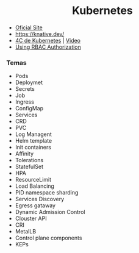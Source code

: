 <h1 align="center"> Kubernetes </b></h1>

- [Oficial Site](https://kubernetes.io/) 
- https://knative.dev/
- [4C de Kubernetes](https://kubernetes.io/es/docs/concepts/security/overview/) | [Video](https://www.youtube.com/watch?v=5NT-UYms5sA)
- [Using RBAC Authorization](https://kubernetes.io/docs/reference/access-authn-authz/rbac/)

### Temas 
- Pods 
- Deploymet 
- Secrets
- Job
- Ingress 
- ConfigMap 
- Services 
- CRD 
- PVC 
- Log Managent 
- Helm template 
- Init containers 
- Affinity 
- Tolerations
- StatefulSet 
- HPA 
- ResourceLimit 
- Load Balancing 
- PID namespace sharding 
- Services Discovery 
- Egress gataway 
- Dynamic Admission Control 
- Clouster API 
- CRI 
- MetalLB 
- Control plane components
- KEPs
